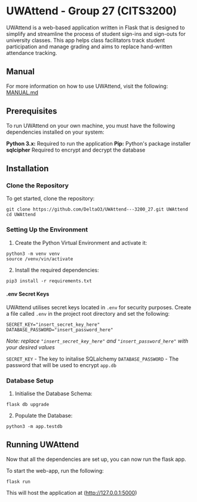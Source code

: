 # UWAttend - Group 27 (CITS3200)

UWAttend is a web-based application written in Flask that is designed to simplify and streamline the process of student sign-ins and sign-outs for university classes. This app helps class facilitators track student participation and manage grading and aims to replace hand-written attendance tracking.

## Manual
For more information on how to use UWAttend, visit the following: [MANUAL.md](manual.md)

## Prerequisites
To run UWAttend on your own machine, you must have the following dependencies installed on your system:

**Python 3.x:** Required to run the application
**Pip:** Python's package installer
**sqlcipher** Required to encrypt and decrypt the database

## Installation
### Clone the Repository
To get started, clone the repository:

``` shell
git clone https://github.com/DeltaO3/UWAttend---3200_27.git UWAttend
cd UWAttend
```

### Setting Up the Environment
1. Create the Python Virtual Environment and activate it:

``` shell
python3 -m venv venv
source /venv/vin/activate
```

2. Install the required dependencies:

``` shell
pip3 install -r requirements.txt
```

#### .env Secret Keys
UWAttend utilises secret keys located in `.env` for security purposes. Create a file called `.env` in the project root directory and set the following:

``` shell
SECRET_KEY="insert_secret_key_here"
DATABASE_PASSWORD="insert_password_here"
```
*Note: replace `"insert_secret_key_here"` and `"insert_password_here"` with your desired values*

`SECRET_KEY` - The key to initalise SQLalchemy
`DATABASE_PASSWORD` - The password that will be used to encrypt `app.db`

### Database Setup
1. Initialise the Database Schema:

``` shell
flask db upgrade
```

2. Populate the Database:

``` shell
python3 -m app.testdb
```

## Running UWAttend
Now that all the dependencies are set up, you can now run the flask app.

To start the web-app, run the following:

``` shell
flask run
```
This will host the application at (http://127.0.0.1:5000)
